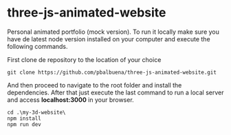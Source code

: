 # three-js-animated-website

Personal animated portfolio (mock version).
To run it locally make sure you have de latest node version installed on your computer and execute the following commands.

First clone de repository to the location of your choice
```
git clone https://github.com/pbalbuena/three-js-animated-website.git
``` 

And then proceed to navigate to the root folder and install the dependencies.
After that just execute the last command to run a local server and access **localhost:3000** in your browser.

```
cd .\my-3d-website\
npm install
npm run dev
```
